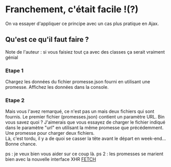 # Franchement, c'était facile !(?)  
On va essayer d'appliquer ce principe avec un cas plus pratique en Ajax.  
  
## Qu'est ce qu'il faut faire ?  
Note de l'auteur : si vous faisiez tout ça avec des classes ça serait vraiment génial  
### Etape 1  
Chargez les données du fichier promesse.json fourni en utilisant une promesse. Affichez les données dans la console.  
### Etape 2  
Mais vous l'avez remarqué, ce n'est pas un mais deux fichiers qui sont fournis. Le premier fichier (promesses.json) contient un paramètre URL. Bin vous savez quoi ? J'aimerais que vous essayez de charger le fichier indiqué dans le paramètre "url" en utilisant la même promesse que précédemment. Une promesse pour charger deux fichiers.  
Là, c'est tordu, il y a de quoi se casser la tête avant le départ en week-end...  
Bonne chance.  
  
ps : je veux bien vous aider sur ce coup là.
ps 2 : les promesses se marient bien avec la nouvelle interface XHR [FETCH](https://developer.mozilla.org/fr/docs/Web/API/Fetch_API/Using_Fetch)
